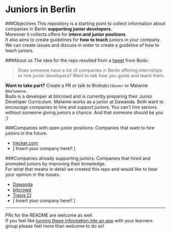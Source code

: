 # Juniors in Berlin

###Objectives
This repository is a starting point to collect information about companies in Berlin **supporting junior developers**.  
Moreover it collects offers for **intern and junior positions**.  
It also aims to create guidelines for **how to teach** juniors in your company.  
We can create issues and discuss in order to create a guideline of how to teach juniors.

###About us
The idea for the repo resulted from a [tweet](https://twitter.com/bitboxer/status/558921160562597890) from Bodo:
> Does someone have a list of companies in Berlin offering internships or hire junior developers? Want to talk how you guide and teach them.  

**Want to take part?** Create a PR or talk to Bodo`@bitboxer` or Malwine `@malweene`.  
Bodo is a developer at bitcrowd and is currently preparing their Junior Developer Curriculum.
Malwine works as a junior at Dawanda. Both want to encourage companies to hire and support juniors.
You can’t hire seniors without someone giving juniors a chance. And that someone should be you ;)

###Companies with open junior positions:
Companies that want to hire juniors in the future.   
- [trecker.com](http://trecker.com)
- [ Insert your company here!! ]

###Companies already supporting juniors:
Companies that hired and promoted juniors by improving their knowledge.  
For what that means in detail we created this repo and would like to hear your opinion in the issues.

- [Dawanda](http://jobs.dawanda.com/de/)
- [bitcrowd](http://bitcrowd.net)
- [Travis CI](http://travis-ci.com)
- [ Insert your company here!! ]
  

---
PRs for the README are welcome as well.  
If you feel like [turning these information into an app](https://twitter.com/sferik/status/558979272816091136) with your learners group please feel more than welcome to do so!
